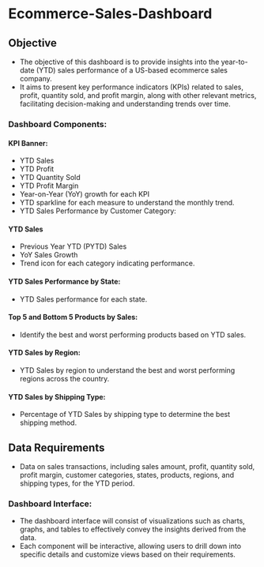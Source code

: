 # Ecommerce-Sales-Dashboard

## Objective 


- The objective of this dashboard is to provide insights into the year-to-date (YTD) sales performance of a US-based ecommerce sales company.
-  It aims to present key performance indicators (KPIs) related to sales, profit, quantity sold, and profit margin, along with other relevant metrics, facilitating decision-making and understanding trends over time.


### Dashboard Components:

 #### KPI Banner:

- YTD Sales
- YTD Profit
- YTD Quantity Sold
- YTD Profit Margin
- Year-on-Year (YoY) growth for each KPI
- YTD sparkline for each measure to understand the monthly trend.
- YTD Sales Performance by Customer Category:

#### YTD Sales
- Previous Year YTD (PYTD) Sales
- YoY Sales Growth
- Trend icon for each category indicating performance.

#### YTD Sales Performance by State:

- YTD Sales performance for each state.

#### Top 5 and Bottom 5 Products by Sales:

- Identify the best and worst performing products based on YTD sales.
#### YTD Sales by Region:

- YTD Sales by region to understand the best and worst performing regions across the country.
#### YTD Sales by Shipping Type:

- Percentage of YTD Sales by shipping type to determine the best shipping method.
## Data Requirements

- Data on sales transactions, including sales amount, profit, quantity sold, profit margin, customer categories, states, products, regions, and shipping types, for the YTD period.

### Dashboard Interface:

- The dashboard interface will consist of visualizations such as charts, graphs, and tables to effectively convey the insights derived from the data.
- Each component will be interactive, allowing users to drill down into specific details and customize views based on their requirements.
